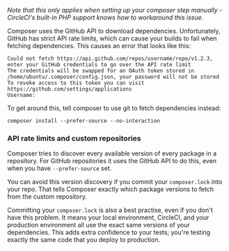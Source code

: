 <!--

title: Composer hitting GitHub API rate limits
last_updated: May 23, 2013

-->

_Note that this only applies when setting up your composer step manually -
CircleCI's built-in PHP support knows how to workaround this issue._

Composer uses the GitHub API to download dependencies.
Unfortunately, GitHub has strict API rate limits, which can cause your builds to fail when fetching dependencies.
This causes an error that looks like this:

```
Could not fetch https://api.github.com/repos/username/repo/v1.2.3, enter your GitHub credentials to go over the API rate limit
The credentials will be swapped for an OAuth token stored in /home/ubuntu/.composer/config.json, your password will not be stored
To revoke access to this token you can visit https://github.com/settings/applications
Username:
```

To get around this, tell composer to use git to fetch dependencies instead:

```
composer install --prefer-source --no-interaction
```

### API rate limits and custom repositories

Composer tries to discover every available version of every package in a repository.
For GitHub repositories it uses the GitHub API to do this, even when you have `--prefer-source` set.

You can avoid this version discovery if you commit your `composer.lock` into your repo.
That tells Composer exactly which package versions to fetch from the custom repository.

Committing your `composer.lock` is also a best practise, even if you don't have this problem.
It means your local environment, CircleCI, and your production environment all use the exact same versions of your dependencies.
This adds extra confidence to your tests; you're testing exactly the same code that you deploy to production.
